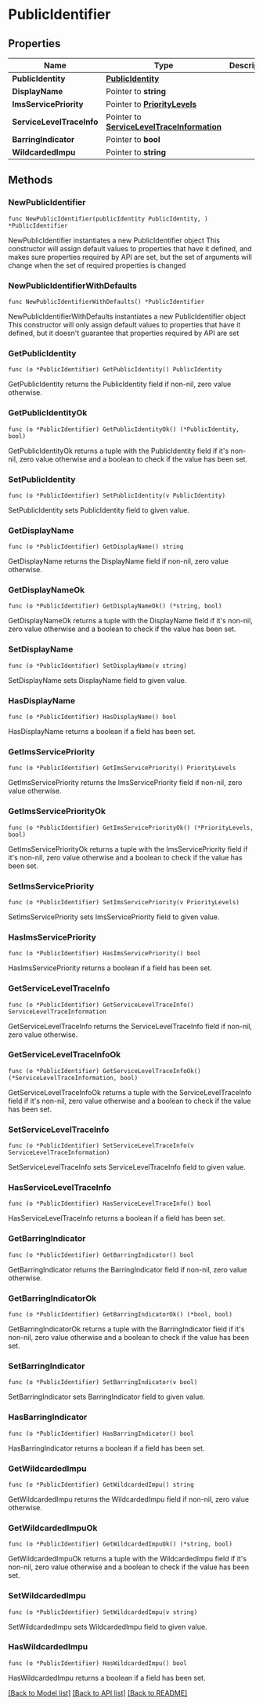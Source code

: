 # PublicIdentifier

## Properties

Name | Type | Description | Notes
------------ | ------------- | ------------- | -------------
**PublicIdentity** | [**PublicIdentity**](PublicIdentity.md) |  | 
**DisplayName** | Pointer to **string** |  | [optional] 
**ImsServicePriority** | Pointer to [**PriorityLevels**](PriorityLevels.md) |  | [optional] 
**ServiceLevelTraceInfo** | Pointer to [**ServiceLevelTraceInformation**](ServiceLevelTraceInformation.md) |  | [optional] 
**BarringIndicator** | Pointer to **bool** |  | [optional] 
**WildcardedImpu** | Pointer to **string** |  | [optional] 

## Methods

### NewPublicIdentifier

`func NewPublicIdentifier(publicIdentity PublicIdentity, ) *PublicIdentifier`

NewPublicIdentifier instantiates a new PublicIdentifier object
This constructor will assign default values to properties that have it defined,
and makes sure properties required by API are set, but the set of arguments
will change when the set of required properties is changed

### NewPublicIdentifierWithDefaults

`func NewPublicIdentifierWithDefaults() *PublicIdentifier`

NewPublicIdentifierWithDefaults instantiates a new PublicIdentifier object
This constructor will only assign default values to properties that have it defined,
but it doesn't guarantee that properties required by API are set

### GetPublicIdentity

`func (o *PublicIdentifier) GetPublicIdentity() PublicIdentity`

GetPublicIdentity returns the PublicIdentity field if non-nil, zero value otherwise.

### GetPublicIdentityOk

`func (o *PublicIdentifier) GetPublicIdentityOk() (*PublicIdentity, bool)`

GetPublicIdentityOk returns a tuple with the PublicIdentity field if it's non-nil, zero value otherwise
and a boolean to check if the value has been set.

### SetPublicIdentity

`func (o *PublicIdentifier) SetPublicIdentity(v PublicIdentity)`

SetPublicIdentity sets PublicIdentity field to given value.


### GetDisplayName

`func (o *PublicIdentifier) GetDisplayName() string`

GetDisplayName returns the DisplayName field if non-nil, zero value otherwise.

### GetDisplayNameOk

`func (o *PublicIdentifier) GetDisplayNameOk() (*string, bool)`

GetDisplayNameOk returns a tuple with the DisplayName field if it's non-nil, zero value otherwise
and a boolean to check if the value has been set.

### SetDisplayName

`func (o *PublicIdentifier) SetDisplayName(v string)`

SetDisplayName sets DisplayName field to given value.

### HasDisplayName

`func (o *PublicIdentifier) HasDisplayName() bool`

HasDisplayName returns a boolean if a field has been set.

### GetImsServicePriority

`func (o *PublicIdentifier) GetImsServicePriority() PriorityLevels`

GetImsServicePriority returns the ImsServicePriority field if non-nil, zero value otherwise.

### GetImsServicePriorityOk

`func (o *PublicIdentifier) GetImsServicePriorityOk() (*PriorityLevels, bool)`

GetImsServicePriorityOk returns a tuple with the ImsServicePriority field if it's non-nil, zero value otherwise
and a boolean to check if the value has been set.

### SetImsServicePriority

`func (o *PublicIdentifier) SetImsServicePriority(v PriorityLevels)`

SetImsServicePriority sets ImsServicePriority field to given value.

### HasImsServicePriority

`func (o *PublicIdentifier) HasImsServicePriority() bool`

HasImsServicePriority returns a boolean if a field has been set.

### GetServiceLevelTraceInfo

`func (o *PublicIdentifier) GetServiceLevelTraceInfo() ServiceLevelTraceInformation`

GetServiceLevelTraceInfo returns the ServiceLevelTraceInfo field if non-nil, zero value otherwise.

### GetServiceLevelTraceInfoOk

`func (o *PublicIdentifier) GetServiceLevelTraceInfoOk() (*ServiceLevelTraceInformation, bool)`

GetServiceLevelTraceInfoOk returns a tuple with the ServiceLevelTraceInfo field if it's non-nil, zero value otherwise
and a boolean to check if the value has been set.

### SetServiceLevelTraceInfo

`func (o *PublicIdentifier) SetServiceLevelTraceInfo(v ServiceLevelTraceInformation)`

SetServiceLevelTraceInfo sets ServiceLevelTraceInfo field to given value.

### HasServiceLevelTraceInfo

`func (o *PublicIdentifier) HasServiceLevelTraceInfo() bool`

HasServiceLevelTraceInfo returns a boolean if a field has been set.

### GetBarringIndicator

`func (o *PublicIdentifier) GetBarringIndicator() bool`

GetBarringIndicator returns the BarringIndicator field if non-nil, zero value otherwise.

### GetBarringIndicatorOk

`func (o *PublicIdentifier) GetBarringIndicatorOk() (*bool, bool)`

GetBarringIndicatorOk returns a tuple with the BarringIndicator field if it's non-nil, zero value otherwise
and a boolean to check if the value has been set.

### SetBarringIndicator

`func (o *PublicIdentifier) SetBarringIndicator(v bool)`

SetBarringIndicator sets BarringIndicator field to given value.

### HasBarringIndicator

`func (o *PublicIdentifier) HasBarringIndicator() bool`

HasBarringIndicator returns a boolean if a field has been set.

### GetWildcardedImpu

`func (o *PublicIdentifier) GetWildcardedImpu() string`

GetWildcardedImpu returns the WildcardedImpu field if non-nil, zero value otherwise.

### GetWildcardedImpuOk

`func (o *PublicIdentifier) GetWildcardedImpuOk() (*string, bool)`

GetWildcardedImpuOk returns a tuple with the WildcardedImpu field if it's non-nil, zero value otherwise
and a boolean to check if the value has been set.

### SetWildcardedImpu

`func (o *PublicIdentifier) SetWildcardedImpu(v string)`

SetWildcardedImpu sets WildcardedImpu field to given value.

### HasWildcardedImpu

`func (o *PublicIdentifier) HasWildcardedImpu() bool`

HasWildcardedImpu returns a boolean if a field has been set.


[[Back to Model list]](../README.md#documentation-for-models) [[Back to API list]](../README.md#documentation-for-api-endpoints) [[Back to README]](../README.md)


